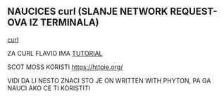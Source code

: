 ## NAUCICES curl (SLANJE NETWORK REQUEST-OVA IZ TERMINALA)

[curl](https://curl.haxx.se/docs/manpage.html)

ZA CURL FLAVIO IMA [TUTORIAL](https://flaviocopes.com/http-curl/)

SCOT MOSS KORISTI <https://httpie.org/>

VIDI DA LI NESTO ZNACI STO JE ON WRITTEN WITH PHYTON, PA GA NAUCI AKO CE TI KORISTITI